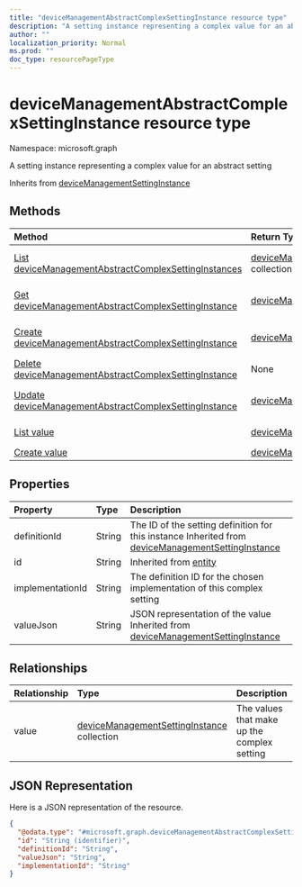 ```yaml
---
title: "deviceManagementAbstractComplexSettingInstance resource type"
description: "A setting instance representing a complex value for an abstract setting"
author: ""
localization_priority: Normal
ms.prod: ""
doc_type: resourcePageType
---
```


# deviceManagementAbstractComplexSettingInstance resource type


Namespace: microsoft.graph

A setting instance representing a complex value for an abstract setting


Inherits from [deviceManagementSettingInstance](../resources/devicemanagementsettinginstance.md)

## Methods
|Method|Return Type|Description|
|:---|:---|:---|
|[List deviceManagementAbstractComplexSettingInstances](../api/devicemanagementabstractcomplexsettinginstance-list.md)|[deviceManagementAbstractComplexSettingInstance](../resources/devicemanagementabstractcomplexsettinginstance.md) collection|List properties and relationships of the [deviceManagementAbstractComplexSettingInstance](../resources/devicemanagementabstractcomplexsettinginstance.md) objects.|
|[Get deviceManagementAbstractComplexSettingInstance](../api/devicemanagementabstractcomplexsettinginstance-get.md)|[deviceManagementAbstractComplexSettingInstance](../resources/devicemanagementabstractcomplexsettinginstance.md)|Read properties and relationships of the [deviceManagementAbstractComplexSettingInstance](../resources/devicemanagementabstractcomplexsettinginstance.md) object.|
|[Create deviceManagementAbstractComplexSettingInstance](../api/devicemanagementabstractcomplexsettinginstance-create.md)|[deviceManagementAbstractComplexSettingInstance](../resources/devicemanagementabstractcomplexsettinginstance.md)|Create a new [deviceManagementAbstractComplexSettingInstance](../resources/devicemanagementabstractcomplexsettinginstance.md) object.|
|[Delete deviceManagementAbstractComplexSettingInstance](../api/devicemanagementabstractcomplexsettinginstance-delete.md)|None|Deletes a [deviceManagementAbstractComplexSettingInstance](../resources/devicemanagementabstractcomplexsettinginstance.md).|
|[Update deviceManagementAbstractComplexSettingInstance](../api/devicemanagementabstractcomplexsettinginstance-update.md)|[deviceManagementAbstractComplexSettingInstance](../resources/devicemanagementabstractcomplexsettinginstance.md)|Update the properties of a [deviceManagementAbstractComplexSettingInstance](../resources/devicemanagementabstractcomplexsettinginstance.md) object.|
|[List value](../api/devicemanagementabstractcomplexsettinginstance-list-value.md)|[deviceManagementSettingInstance](../resources/devicemanagementsettinginstance.md) collection|Get the deviceManagementSettingInstances from the value navigation property.|
|[Create value](../api/devicemanagementabstractcomplexsettinginstance-post-value.md)|[deviceManagementSettingInstance](../resources/devicemanagementsettinginstance.md)|Create value by posting to the value collection.|

## Properties
|Property|Type|Description|
|:---|:---|:---|
|definitionId|String|The ID of the setting definition for this instance Inherited from [deviceManagementSettingInstance](../resources/devicemanagementsettinginstance.md)|
|id|String| Inherited from [entity](../resources/entity.md)|
|implementationId|String|The definition ID for the chosen implementation of this complex setting|
|valueJson|String|JSON representation of the value Inherited from [deviceManagementSettingInstance](../resources/devicemanagementsettinginstance.md)|

## Relationships
|Relationship|Type|Description|
|:---|:---|:---|
|value|[deviceManagementSettingInstance](../resources/devicemanagementsettinginstance.md) collection|The values that make up the complex setting|

## JSON Representation
Here is a JSON representation of the resource.
<!-- {
  "blockType": "resource",
  "keyProperty": "id",
  "@odata.type": "microsoft.graph.deviceManagementAbstractComplexSettingInstance",
  "baseType": "microsoft.graph.deviceManagementSettingInstance",
  "openType": false
}
-->
``` json
{
  "@odata.type": "#microsoft.graph.deviceManagementAbstractComplexSettingInstance",
  "id": "String (identifier)",
  "definitionId": "String",
  "valueJson": "String",
  "implementationId": "String"
}
```

